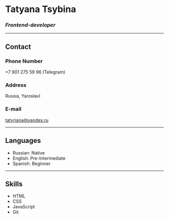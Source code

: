 # Tatyana Tsybina
### *__Frontend-developer__*
***

## Contact
### Phone Number
+7 901 275 59 96 (Telegram)
### Address
Russia, Yaroslavl
### E-mail
tatyriana@yandex.ru
***

## Languages
* Russian: Native
* English: Pre-Intermediate
* Spanish: Beginner
***
## Skills
* HTML 
* CSS
* JavaScript
* Git

